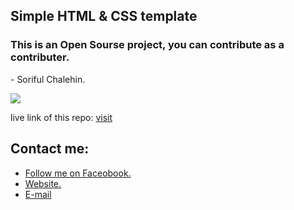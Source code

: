 ## Simple HTML & CSS template
### This is an Open Sourse project, you can contribute as a contributer.
<span> - Soriful Chalehin. </span>

<img src="img/website-preview.jpg">

<p>live link of this repo: <a href=https://soriful-chalehin.github.io/businessCo-template/>visit</a> </p>


## Contact me:
<ul>
    <li><a href='https://facebook.com/Chalehin'> Follow me on Faceobook.</li>
    <li><a href='https://developersoriful.com'> Website.</li>
    <li><a href='mailto:developersoriful@gmail.com'> E-mail </li>
</ul>
